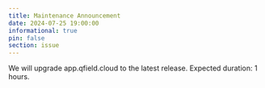 ```yaml
---
title: Maintenance Announcement 
date: 2024-07-25 19:00:00
informational: true
pin: false
section: issue
---
```


We will upgrade app.qfield.cloud to the latest release.
Expected duration: 1 hours.
